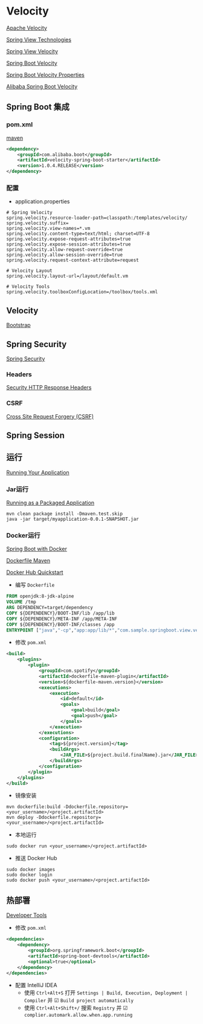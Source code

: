 # Velocity

[Apache Velocity](http://velocity.apache.org/)

[Spring View Technologies](https://docs.spring.io/spring/docs/current/spring-framework-reference/web.html#mvc-view)

[Spring View Velocity](https://docs.spring.io/spring/docs/4.3.9.RELEASE/spring-framework-reference/htmlsingle/#view-velocity)

[Spring Boot Velocity](https://docs.spring.io/spring-boot/docs/1.4.7.RELEASE/reference/htmlsingle/#howto-customize-view-resolvers-velocity)

[Spring Boot Velocity Properties](https://docs.spring.io/spring-boot/docs/1.4.7.RELEASE/reference/html/common-application-properties.html)

[Alibaba Spring Boot Velocity](https://github.com/alibaba/velocity-spring-boot-project)

## Spring Boot 集成

### pom.xml

[maven](https://search.maven.org/artifact/com.alibaba.boot/velocity-spring-boot-starter)

```xml
<dependency>
    <groupId>com.alibaba.boot</groupId>
    <artifactId>velocity-spring-boot-starter</artifactId>
    <version>1.0.4.RELEASE</version>
</dependency>
```

### 配置

- application.properties

```properties
# Spring Velocity
spring.velocity.resource-loader-path=classpath:/templates/velocity/
spring.velocity.suffix=
spring.velocity.view-names=*.vm
spring.velocity.content-type=text/html; charset=UTF-8
spring.velocity.expose-request-attributes=true
spring.velocity.expose-session-attributes=true
spring.velocity.allow-request-override=true
spring.velocity.allow-session-override=true
spring.velocity.request-context-attribute=request

# Velocity Layout
spring.velocity.layout-url=/layout/default.vm

# Velocity Tools
spring.velocity.toolboxConfigLocation=/toolbox/tools.xml
```

## Velocity

[]()

[Bootstrap](https://getbootstrap.com/)

## Spring Security

[Spring Security](https://docs.spring.io/spring-security/site/docs/current/reference/html5/)

### Headers

[Security HTTP Response Headers](https://docs.spring.io/spring-security/site/docs/current/reference/html5/#headers)

### CSRF

[Cross Site Request Forgery (CSRF)](https://docs.spring.io/spring-security/site/docs/current/reference/html5/#csrf)

## Spring Session

[]()

## 运行

[Running Your Application](https://docs.spring.io/spring-boot/docs/current/reference/html/using-spring-boot.html#using-boot-running-your-application)

### Jar运行

[Running as a Packaged Application](https://docs.spring.io/spring-boot/docs/current/reference/html/using-spring-boot.html#using-boot-running-as-a-packaged-application)

```shell script
mvn clean package install -Dmaven.test.skip
java -jar target/myapplication-0.0.1-SNAPSHOT.jar
```

### Docker运行

[Spring Boot with Docker](https://spring.io/guides/gs/spring-boot-docker/)

[Dockerfile Maven](https://github.com/spotify/dockerfile-maven)

[Docker Hub Quickstart](https://docs.docker.com/docker-hub/)

- 编写 `Dockerfile`

```dockerfile
FROM openjdk:8-jdk-alpine
VOLUME /tmp
ARG DEPENDENCY=target/dependency
COPY ${DEPENDENCY}/BOOT-INF/lib /app/lib
COPY ${DEPENDENCY}/META-INF /app/META-INF
COPY ${DEPENDENCY}/BOOT-INF/classes /app
ENTRYPOINT ["java","-cp","app:app/lib/*","com.sample.springboot.view.velocity.VelocityApplication"]
```

- 修改 `pom.xml`

```xml
<build>
    <plugins>
        <plugin>
            <groupId>com.spotify</groupId>
            <artifactId>dockerfile-maven-plugin</artifactId>
            <version>${dockerfile-maven.version}</version>
            <executions>
                <execution>
                    <id>default</id>
                    <goals>
                        <goal>build</goal>
                        <goal>push</goal>
                    </goals>
                </execution>
            </executions>
            <configuration>
                <tag>${project.version}</tag>
                <buildArgs>
                    <JAR_FILE>${project.build.finalName}.jar</JAR_FILE>
                </buildArgs>
            </configuration>
        </plugin>
    </plugins>
</build>
```

- 镜像安装

```shell script
mvn dockerfile:build -Ddockerfile.repository=<your_username>/<project.artifactId>
mvn deploy -Ddockerfile.repository=<your_username>/<project.artifactId>
```

- 本地运行

```shell script
sudo docker run <your_username>/<project.artifactId>
```

- 推送 Docker Hub

```shell script
sudo docker images
sudo docker login
sudo docker push <your_username>/<project.artifactId>
```

## 热部署

[Developer Tools](https://docs.spring.io/spring-boot/docs/current/reference/html/using-spring-boot.html#using-boot-devtools)

- 修改 `pom.xml`

```xml
<dependencies>
    <dependency>
        <groupId>org.springframework.boot</groupId>
        <artifactId>spring-boot-devtools</artifactId>
        <optional>true</optional>
    </dependency>
</dependencies>
```

- 配置 IntelliJ IDEA
    - 使用 `Ctrl+Alt+S` 打开 `Settings | Build, Execution, Deployment | Compiler` 并 ☑ `Build project automatically`
    - 使用 `Ctrl+Alt+Shift+/` 搜索 `Registry` 并 ☑ `complier.automark.allow.when.app.running`
